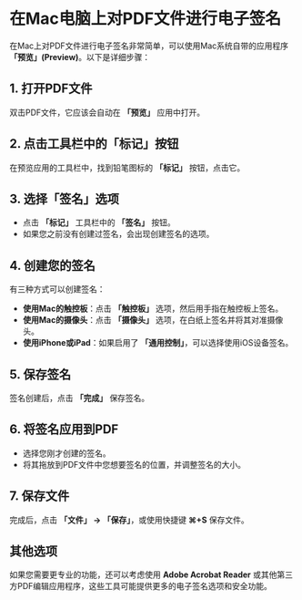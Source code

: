 
# 在Mac电脑上对PDF文件进行电子签名

在Mac上对PDF文件进行电子签名非常简单，可以使用Mac系统自带的应用程序 **「预览」(Preview)**。以下是详细步骤：

## 1. 打开PDF文件
双击PDF文件，它应该会自动在 **「预览」** 应用中打开。

## 2. 点击工具栏中的「标记」按钮
在预览应用的工具栏中，找到铅笔图标的 **「标记」** 按钮，点击它。

## 3. 选择「签名」选项
- 点击 **「标记」** 工具栏中的 **「签名」** 按钮。
- 如果您之前没有创建过签名，会出现创建签名的选项。

## 4. 创建您的签名
有三种方式可以创建签名：
- **使用Mac的触控板**：点击 **「触控板」** 选项，然后用手指在触控板上签名。
- **使用Mac的摄像头**：点击 **「摄像头」** 选项，在白纸上签名并将其对准摄像头。
- **使用iPhone或iPad**：如果启用了 **「通用控制」**，可以选择使用iOS设备签名。

## 5. 保存签名
签名创建后，点击 **「完成」** 保存签名。

## 6. 将签名应用到PDF
- 选择您刚才创建的签名。
- 将其拖放到PDF文件中您想要签名的位置，并调整签名的大小。

## 7. 保存文件
完成后，点击 **「文件」 → 「保存」**，或使用快捷键 **⌘+S** 保存文件。

## 其他选项
如果您需要更专业的功能，还可以考虑使用 **Adobe Acrobat Reader** 或其他第三方PDF编辑应用程序，这些工具可能提供更多的电子签名选项和安全功能。
